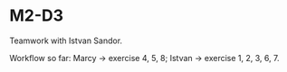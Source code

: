 # M2-D3

Teamwork with Istvan Sandor.

Workflow so far: Marcy -> exercise 4, 5, 8; Istvan -> exercise 1, 2, 3, 6, 7.
